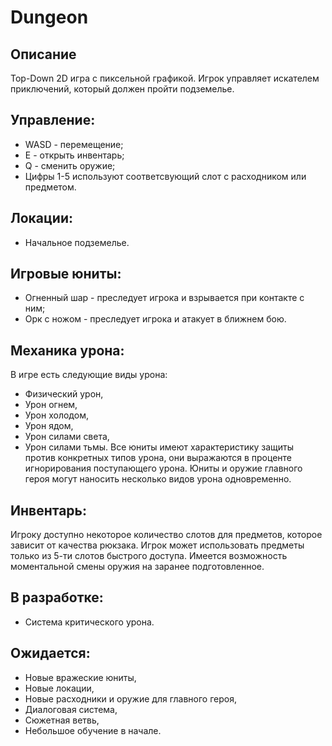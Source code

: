 # Dungeon
## Описание
Top-Down 2D игра с пиксельной графикой. Игрок управляет искателем приключений, который должен пройти подземелье.
## Управление:
- WASD - перемещение;
- E - открыть инвентарь;
- Q - сменить оружие;
- Цифры 1-5 используют соответсвующий слот с расходником или предметом.
## Локации:
- Начальное подземелье.
## Игровые юниты:
- Огненный шар - преследует игрока и взрывается при контакте с ним;
- Орк с ножом - преследует игрока и атакует в ближнем бою.
## Механика урона:
В игре есть следующие виды урона:
- Физический урон,
- Урон огнем,
- Урон холодом,
- Урон ядом,
- Урон силами света,
- Урон силами тьмы.
Все юниты имеют характеристику защиты против конкретных типов урона, они выражаются в проценте игнорирования поступающего урона.
Юниты и оружие главного героя могут наносить несколько видов урона одновременно.
## Инвентарь:
Игроку доступно некоторое количество слотов для предметов, которое зависит от качества рюкзака.
Игрок может использовать предметы только из 5-ти слотов быстрого доступа.
Имеется возможность моментальной смены оружия на заранее подготовленное.
## В разработке:
- Система критического урона.
## Ожидается:
- Новые вражеские юниты,
- Новые локации,
- Новые расходники и оружие для главного героя,
- Диалоговая система,
- Сюжетная ветвь,
- Небольшое обучение в начале.
